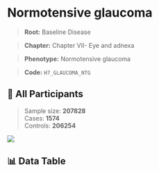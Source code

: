 # Normotensive glaucoma

> **Root:** Baseline Disease  

> **Chapter:** Chapter VII- Eye and adnexa  

> **Phenotype:** Normotensive glaucoma  

> **Code:** `H7_GLAUCOMA_NTG`

## 🧪 All Participants  
> Sample size: **207828**  
> Cases: **1574**  
> Controls: **206254**
<img src="/Sensitive/Figures/ALL/Incidence/H7_GLAUCOMA_NTG.png"/>

## 📊 Data Table
<CsvTableMRF src="/Sensitive/Data/ALL/Incidence/COX_H7_GLAUCOMA_NTG.csv"/>

